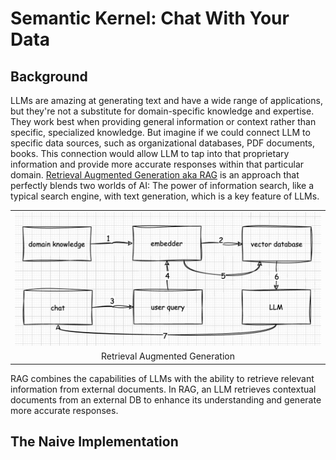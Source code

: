 # Semantic Kernel: Chat With Your Data

## Background
LLMs are amazing at generating text and have a wide range of applications, but they're not a substitute for domain-specific knowledge and expertise. They work best when providing general information or context rather than specific, specialized knowledge. But imagine if we could connect LLM to specific data sources, such as organizational databases, PDF documents, books. This connection would allow LLM to tap into that proprietary information and provide more accurate responses within that particular domain.
[Retrieval Augmented Generation aka RAG](https://en.wikipedia.org/wiki/Large_language_model) is an approach that perfectly blends two worlds of AI: The power of information search, like a typical search engine, with text generation, which is a key feature of LLMs.

<table width="256px">
  <tr>
    <td><img src="/posts/semantic-kernel/diagram_1.png"/></td>
  </tr>
  <tr>
    <td align="center">Retrieval Augmented Generation</td>
  </tr>
</table> 

RAG combines the capabilities of LLMs with the ability to retrieve relevant information from external documents. In RAG, an LLM retrieves contextual documents from an external DB to enhance its understanding and generate more accurate responses.

## The Naive Implementation


